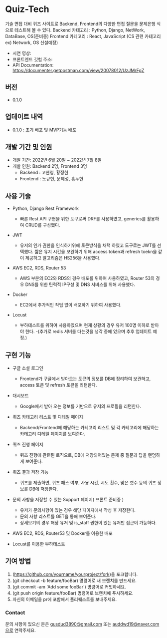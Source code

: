 # Quiz-Tech
기술 면접 대비 퀴즈 사이트로 Backend, Frontend의 다양한 면접 질문을 문제은행 식으로 테스트해 볼 수 있다.
Backend 카테고리 : Python, Django, NetWork, DataBase, OS(준비중)
Frontend 카테고리 : React, JavaScript
(CS 관련 카테고리 ex) Network, OS 신설예정)
<br>
- 시연 영상: 
- 프론트엔드 깃헙 주소: 
- API Documentation: https://documenter.getpostman.com/view/20078012/UzJMrFgZ

## 버전
- 0.1.0

## 업데이트 내역
- 0.1.0 : 초기 배포 및 MVP기능 배포

## 개발 기간 및 인원
- 개발 기간: 2022년 6월 20일 ~ 2022년 7월 8일
- 개발 인원: Backend 2명, Frontend 3명
  - Backend  : 고현영, 황정현
  - Frontend : 노규현, 문혜성, 홍두현


## 사용 기술
- Python, Django Rest Framework
  - 빠른 Rest API 구현을 위한 도구로써 DRF를 사용하였고, generics를 활용하여 CRUD를 구성했다.
  
- JWT
  - 유저의 인가 권한을 인식하기위해 토큰방식을 채택 하였고 도구로는 JWT를 선택했다. 짧은 유지 시간을 보완하기 위해 access token과 refresh toekn을 같이 제공하고 알고리즘은 HS256을 사용했다.
    
- AWS EC2, RDS, Router 53
  - AWS 부분의 EC2와 RDS의 경우 배포를 위하여 사용하였고, Router 53의 경우 DNS를 위한 탄력적 IP구성 및 DNS 서비스를 위해 사용했다.
  
- Docker
  - EC2에서 추가적인 작업 없이 배포하기 위하여 사용했다.
  
- Locust
  - 부하테스트를 위하여 사용하였으며 현재 상황의 경우 유저 100명 이하로 받아야 한다.
  -(추가로 redis 서버를 다는것을 생각 중에 있으며 추후 업데이트 예정.)

## 구현 기능
- 구글 소셜 로그인
  - Frontend가 구글에서 받아오는 토큰의 정보를 DB에 정리하여 보관하고, access 토큰 및 refresh 토큰을 리턴한다.
- 대시보드
  - Google에서 받아 오는 정보를 기반으로 유저의 프로필을 리턴한다.
- 퀴즈 카테고리 리스트 및 디테일 페이지
  - Backend/Frontend에 해당하는 카테고리 리스트 및 각 카테고리에 해당하는 카테고리 디테일 페이지를 보여준다.
- 퀴즈 진행 페이지
  - 퀴즈 진행에 관련된 로직으로, DB에 저장되어있는 문제 중 질문과 답을 랜덤하게 보여준다.
- 퀴즈 결과 저장 기능
  - 퀴즈를 제출하면, 퀴즈 패스 여부, 사용 시간, 시도 횟수, 맞은 갯수 등의 퀴즈 정보를 DB에 저장한다.
- 문의 사항을 저장할 수 있는 Support 페이지( 프론트 준비중 )
  - 유저가 문의사항이 있는 경우 해당 페이지에서 작성 후 저장한다.
  - 문의 사항 리스트를 GET을 통해 보여준다.
  - 상세보기의 경우 해당 유저 및 is_staff 권한이 있는 유저만 접근이 가능하다.
  
- AWS EC2, RDS, Router53 및 Docker를 이용한 배포
- Locust를 이용한 부하테스트


## 기여 방법
1. (https://github.com/yourname/yourproject/fork)을 포크합니다.
2. (git checkout -b feature/fooBar) 명령어로 새 브랜치를 만드세요.
3. (git commit -am 'Add some fooBar') 명령어로 커밋하세요.
4. (git push origin feature/fooBar) 명령어로 브랜치에 푸시하세요. 
5. 자신의 이메일을 pr에 포함해서 풀리퀘스트를 보내주세요.


### Contact
문의 사항이 있으신 분은 gusdud3890@gmail.com 또는 auddwd19@naver.com으로 연락주세요.
